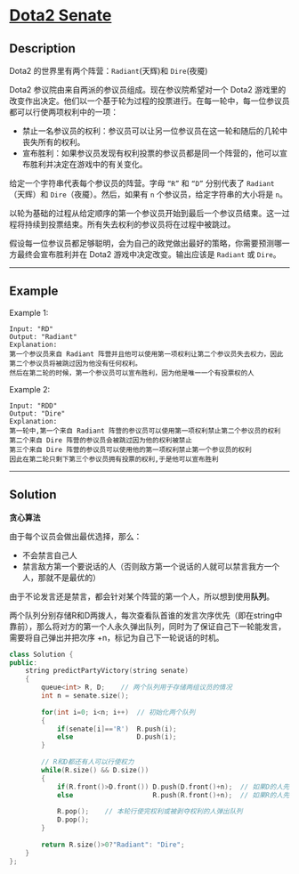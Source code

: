 # [Dota2 Senate](https://leetcode.com/problems/dota2-senate/)

## Description
Dota2 的世界里有两个阵营：`Radiant`(天辉)和 `Dire`(夜魇)

Dota2 参议院由来自两派的参议员组成。现在参议院希望对一个 Dota2 游戏里的改变作出决定。他们以一个基于轮为过程的投票进行。在每一轮中，每一位参议员都可以行使两项权利中的一项：

* 禁止一名参议员的权利：参议员可以让另一位参议员在这一轮和随后的几轮中丧失所有的权利。
* 宣布胜利：如果参议员发现有权利投票的参议员都是同一个阵营的，他可以宣布胜利并决定在游戏中的有关变化。

给定一个字符串代表每个参议员的阵营。字母 `“R”` 和 `“D”` 分别代表了 `Radiant`（天辉）和 `Dire`（夜魇）。然后，如果有 `n` 个参议员，给定字符串的大小将是 `n`。

以轮为基础的过程从给定顺序的第一个参议员开始到最后一个参议员结束。这一过程将持续到投票结束。所有失去权利的参议员将在过程中被跳过。

假设每一位参议员都足够聪明，会为自己的政党做出最好的策略，你需要预测哪一方最终会宣布胜利并在 Dota2 游戏中决定改变。输出应该是 `Radiant` 或 `Dire`。

---

## Example
Example 1:
```
Input: "RD"
Output: "Radiant"
Explanation:
第一个参议员来自 Radiant 阵营并且他可以使用第一项权利让第二个参议员失去权力，因此第二个参议员将被跳过因为他没有任何权利。
然后在第二轮的时候，第一个参议员可以宣布胜利，因为他是唯一一个有投票权的人
```

Example 2:
```
Input: "RDD"
Output: "Dire"
Explanation: 
第一轮中,第一个来自 Radiant 阵营的参议员可以使用第一项权利禁止第二个参议员的权利
第二个来自 Dire 阵营的参议员会被跳过因为他的权利被禁止
第三个来自 Dire 阵营的参议员可以使用他的第一项权利禁止第一个参议员的权利
因此在第二轮只剩下第三个参议员拥有投票的权利,于是他可以宣布胜利
```

---
## Solution
**贪心算法**

由于每个议员会做出最优选择，那么：
* 不会禁言自己人
* 禁言敌方第一个要说话的人（否则敌方第一个说话的人就可以禁言我方一个人，那就不是最优的）

由于不论发言还是禁言，都会针对某个阵营的第一个人，所以想到使用**队列**。

两个队列分别存储R和D两拨人，每次查看队首谁的发言次序优先（即在string中靠前），那么将对方的第一个人永久弹出队列，同时为了保证自己下一轮能发言，需要将自己弹出并把次序
+n，标记为自己下一轮说话的时机。

```c++
class Solution {
public:
    string predictPartyVictory(string senate) 
    {
        queue<int> R, D;    // 两个队列用于存储两组议员的情况
        int n = senate.size();
        
        for(int i=0; i<n; i++)  // 初始化两个队列
        {
            if(senate[i]=='R')  R.push(i);
            else                D.push(i);
        }
        
        // R和D都还有人可以行使权力
        while(R.size() && D.size())
        {
            if(R.front()>D.front()) D.push(D.front()+n);  // 如果D的人先发言，那么D的人需要保留到下一轮行使权力
            else                    R.push(R.front()+n);  // 如果R的人先发言，那么R的人需要保留到下一轮行使权力
            
            R.pop();    // 本轮行使完权利或被剥夺权利的人弹出队列
            D.pop();
        }
        
        return R.size()>0?"Radiant": "Dire";
    }
};
```
